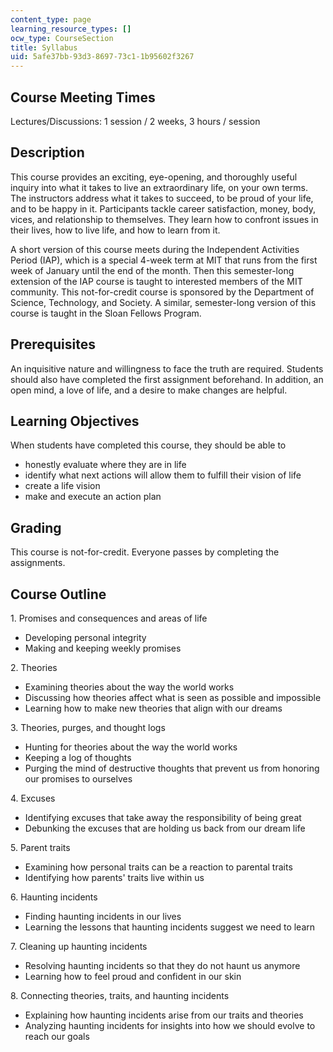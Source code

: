```yaml
---
content_type: page
learning_resource_types: []
ocw_type: CourseSection
title: Syllabus
uid: 5afe37bb-93d3-8697-73c1-1b95602f3267
---
```


Course Meeting Times
--------------------

Lectures/Discussions: 1 session / 2 weeks, 3 hours / session

Description
-----------

This course provides an exciting, eye-opening, and thoroughly useful inquiry into what it takes to live an extraordinary life, on your own terms. The instructors address what it takes to succeed, to be proud of your life, and to be happy in it. Participants tackle career satisfaction, money, body, vices, and relationship to themselves. They learn how to confront issues in their lives, how to live life, and how to learn from it.

A short version of this course meets during the Independent Activities Period (IAP), which is a special 4-week term at MIT that runs from the first week of January until the end of the month. Then this semester-long extension of the IAP course is taught to interested members of the MIT community. This not-for-credit course is sponsored by the Department of Science, Technology, and Society. A similar, semester-long version of this course is taught in the Sloan Fellows Program.

Prerequisites
-------------

An inquisitive nature and willingness to face the truth are required. Students should also have completed the first assignment beforehand. In addition, an open mind, a love of life, and a desire to make changes are helpful.

Learning Objectives
-------------------

When students have completed this course, they should be able to

*   honestly evaluate where they are in life
*   identify what next actions will allow them to fulfill their vision of life
*   create a life vision
*   make and execute an action plan

Grading
-------

This course is not-for-credit. Everyone passes by completing the assignments.

Course Outline
--------------

1\. Promises and consequences and areas of life

*   Developing personal integrity
*   Making and keeping weekly promises

2\. Theories

*   Examining theories about the way the world works
*   Discussing how theories affect what is seen as possible and impossible
*   Learning how to make new theories that align with our dreams

3\. Theories, purges, and thought logs

*   Hunting for theories about the way the world works
*   Keeping a log of thoughts
*   Purging the mind of destructive thoughts that prevent us from honoring our promises to ourselves

4\. Excuses

*   Identifying excuses that take away the responsibility of being great
*   Debunking the excuses that are holding us back from our dream life

5\. Parent traits

*   Examining how personal traits can be a reaction to parental traits
*   Identifying how parents' traits live within us

6\. Haunting incidents

*   Finding haunting incidents in our lives
*   Learning the lessons that haunting incidents suggest we need to learn

7\. Cleaning up haunting incidents

*   Resolving haunting incidents so that they do not haunt us anymore
*   Learning how to feel proud and confident in our skin

8\. Connecting theories, traits, and haunting incidents

*   Explaining how haunting incidents arise from our traits and theories
*   Analyzing haunting incidents for insights into how we should evolve to reach our goals